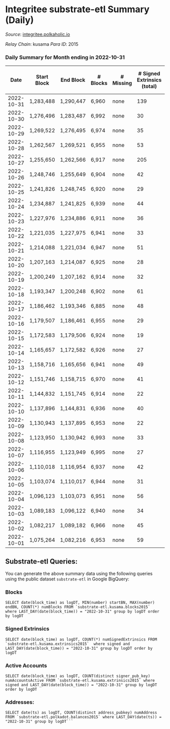 # Integritee substrate-etl Summary (Daily)

_Source_: [integritee.polkaholic.io](https://integritee.polkaholic.io)

*Relay Chain*: kusama
*Para ID*: 2015



### Daily Summary for Month ending in 2022-10-31


| Date | Start Block | End Block | # Blocks | # Missing | # Signed Extrinsics (total) | # Active Accounts | # Addresses with Balances | # Events | # Transfers | # XCM Transfers In | # XCM Transfers Out |
| ---- | ----------- | --------- | -------- | --------- | --------------------------- | ----------------- | ------------------------- | -------- | ----------- | ------------------ | ------------------- |
| 2022-10-31 | 1,283,488 | 1,290,447 | 6,960 | none  | 139 | 43 | 12,742 | 14,775 | 109 ($12,481.78) |   |   |
| 2022-10-30 | 1,276,496 | 1,283,487 | 6,992 | none  | 30 | 17 | 12,741 | 14,176 | 18 ($8,328.43) |   |   |
| 2022-10-29 | 1,269,522 | 1,276,495 | 6,974 | none  | 35 | 22 | 12,741 | 14,174 | 22 ($704.35) |   |   |
| 2022-10-28 | 1,262,567 | 1,269,521 | 6,955 | none  | 53 | 25 |  | 14,268 | 38 ($2,852.27) |   |   |
| 2022-10-27 | 1,255,650 | 1,262,566 | 6,917 | none  | 205 | 46 | 12,728 | 15,081 | 185 ($112,378.42) |   |   |
| 2022-10-26 | 1,248,746 | 1,255,649 | 6,904 | none  | 42 | 26 | 12,724 | 14,081 | 26 ($40,270.29) |   |   |
| 2022-10-25 | 1,241,826 | 1,248,745 | 6,920 | none  | 29 | 14 | 12,722 | 14,027 | 14 ($1,236.10) |   |   |
| 2022-10-24 | 1,234,887 | 1,241,825 | 6,939 | none  | 44 | 25 | 12,720 | 14,161 | 29 ($4,312.53) |   |   |
| 2022-10-23 | 1,227,976 | 1,234,886 | 6,911 | none  | 36 | 17 | 12,717 | 14,049 | 15 ($1,787.33) |   |   |
| 2022-10-22 | 1,221,035 | 1,227,975 | 6,941 | none  | 33 | 16 |  | 14,100 | 21 ($1,112.93) |   |   |
| 2022-10-21 | 1,214,088 | 1,221,034 | 6,947 | none  | 51 | 33 |  | 14,218 | 28 ($7,540.00) |   |   |
| 2022-10-20 | 1,207,163 | 1,214,087 | 6,925 | none  | 28 | 13 |  | 14,037 | 20 ($10,894.98) |   |   |
| 2022-10-19 | 1,200,249 | 1,207,162 | 6,914 | none  | 32 | 24 | 12,706 | 14,030 | 19 ($3,846.71) |   |   |
| 2022-10-18 | 1,193,347 | 1,200,248 | 6,902 | none  | 61 | 31 | 12,704 | 14,210 | 47 ($57,886.83) |   |   |
| 2022-10-17 | 1,186,462 | 1,193,346 | 6,885 | none  | 48 | 26 | 12,699 | 14,079 | 15 ($5,405.20) |   |   |
| 2022-10-16 | 1,179,507 | 1,186,461 | 6,955 | none  | 29 | 19 | 12,697 | 14,099 | 15 ($967.71) |   |   |
| 2022-10-15 | 1,172,583 | 1,179,506 | 6,924 | none  | 19 | 13 |  | 13,973 | 8 ($243.25) |   | 1 ($29.91) |
| 2022-10-14 | 1,165,657 | 1,172,582 | 6,926 | none  | 27 | 18 | 12,696 | 14,022 | 15 ($1,433.82) |   |   |
| 2022-10-13 | 1,158,716 | 1,165,656 | 6,941 | none  | 49 | 34 | 12,696 | 14,192 | 29 ($3,294.77) |   | 1 ($1.01) |
| 2022-10-12 | 1,151,746 | 1,158,715 | 6,970 | none  | 41 | 20 | 12,693 | 14,201 | 28 ($5,832.28) |   |   |
| 2022-10-11 | 1,144,832 | 1,151,745 | 6,914 | none  | 22 | 15 | 12,690 | 13,976 | 16 ($949.93) |   |   |
| 2022-10-10 | 1,137,896 | 1,144,831 | 6,936 | none  | 40 | 26 | 12,688 | 14,127 | 26 ($3,779.84) |   |   |
| 2022-10-09 | 1,130,943 | 1,137,895 | 6,953 | none  | 22 | 14 | 12,685 | 14,048 | 11 ($4,282.33) |   | 1 ($3.01) |
| 2022-10-08 | 1,123,950 | 1,130,942 | 6,993 | none  | 33 | 23 | 12,684 | 14,205 | 19 ($841.33) | 1 ($0.29) |   |
| 2022-10-07 | 1,116,955 | 1,123,949 | 6,995 | none  | 27 | 14 | 12,681 | 14,160 | 10 ($385.15) |   |   |
| 2022-10-06 | 1,110,018 | 1,116,954 | 6,937 | none  | 42 | 27 | 12,681 | 14,147 | 30 ($9,332.83) |   |   |
| 2022-10-05 | 1,103,074 | 1,110,017 | 6,944 | none  | 31 | 20 | 12,678 | 14,087 | 17 ($1,545.72) |   | 1 ($0.30) |
| 2022-10-04 | 1,096,123 | 1,103,073 | 6,951 | none  | 56 | 28 |  | 14,268 | 42 ($26,961.53) |   |   |
| 2022-10-03 | 1,089,183 | 1,096,122 | 6,940 | none  | 34 | 20 |  | 14,099 | 21 ($2,392.83) |   | 2 ($62.55) |
| 2022-10-02 | 1,082,217 | 1,089,182 | 6,966 | none  | 45 | 30 |  | 14,220 | 31 ($64,257.08) |   |   |
| 2022-10-01 | 1,075,264 | 1,082,216 | 6,953 | none  | 59 | 33 |  | 14,304 | 48 ($6,890.18) |   |   |

## Substrate-etl Queries:
You can generate the above summary data using the following queries using the public dataset `substrate-etl` in Google BigQuery:


### Blocks
```
SELECT date(block_time) as logDT, MIN(number) startBN, MAX(number) endBN, COUNT(*) numBlocks FROM `substrate-etl.kusama.blocks2015`  where LAST_DAY(date(block_time)) = "2022-10-31" group by logDT order by logDT
```


### Signed Extrinsics
```
SELECT date(block_time) as logDT, COUNT(*) numSignedExtrinsics FROM `substrate-etl.kusama.extrinsics2015`  where signed and LAST_DAY(date(block_time)) = "2022-10-31" group by logDT order by logDT
```


### Active Accounts
```
SELECT date(block_time) as logDT, COUNT(distinct signer_pub_key) numAccountsActive FROM `substrate-etl.kusama.extrinsics2015` where signed and LAST_DAY(date(block_time)) = "2022-10-31" group by logDT order by logDT
```


### Addresses:
```
SELECT date(ts) as logDT, COUNT(distinct address_pubkey) numAddress FROM `substrate-etl.polkadot.balances2015` where LAST_DAY(date(ts)) = "2022-10-31" group by logDT```

